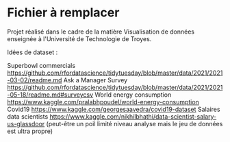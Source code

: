 # Fichier à remplacer

Projet réalisé dans le cadre de la matière Visualisation de données enseignée à l'Université de Technologie de Troyes.

Idées de dataset :

Superbowl commercials https://github.com/rfordatascience/tidytuesday/blob/master/data/2021/2021-03-02/readme.md
Ask a Manager Survey https://github.com/rfordatascience/tidytuesday/blob/master/data/2021/2021-05-18/readme.md#surveycsv
World energy consumption https://www.kaggle.com/pralabhpoudel/world-energy-consumption
Covid19 https://www.kaggle.com/georgesaavedra/covid19-dataset
Salaires data scientists https://www.kaggle.com/nikhilbhathi/data-scientist-salary-us-glassdoor (peut-être un poil limité niveau analyse mais le jeu de données est ultra propre)
